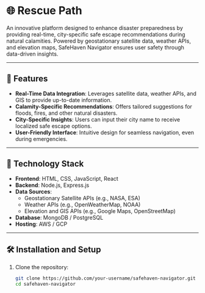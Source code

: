 # 🌐 Rescue Path  

An innovative platform designed to enhance disaster preparedness by providing real-time, city-specific safe escape recommendations during natural calamities. Powered by geostationary satellite data, weather APIs, and elevation maps, SafeHaven Navigator ensures user safety through data-driven insights.

---

## 🚀 Features  
- **Real-Time Data Integration**: Leverages satellite data, weather APIs, and GIS to provide up-to-date information.  
- **Calamity-Specific Recommendations**: Offers tailored suggestions for floods, fires, and other natural disasters.  
- **City-Specific Insights**: Users can input their city name to receive localized safe escape options.  
- **User-Friendly Interface**: Intuitive design for seamless navigation, even during emergencies.  

---

## 🔧 Technology Stack  
- **Frontend**: HTML, CSS, JavaScript, React  
- **Backend**: Node.js, Express.js  
- **Data Sources**:  
  - Geostationary Satellite APIs (e.g., NASA, ESA)  
  - Weather APIs (e.g., OpenWeatherMap, NOAA)  
  - Elevation and GIS APIs (e.g., Google Maps, OpenStreetMap)  
- **Database**: MongoDB / PostgreSQL  
- **Hosting**: AWS / GCP  

---

## 🛠️ Installation and Setup  
1. Clone the repository:  
   ```bash
   git clone https://github.com/your-username/safehaven-navigator.git
   cd safehaven-navigator
